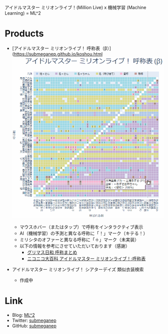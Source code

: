 アイドルマスター ミリオンライブ！(Million Live) x 機械学習 (Machine Learning) = ML^2

# Products

* [アイドルマスター ミリオンライブ！ 呼称表（β）](https://submeganep.github.io/koshou.html
![](koshou.gif)
    * マウスホバー（またはタップ）で呼称をインタラクティブ表示
    * AI（機械学習）の予測と異なる呼称に「！」マーク（キテる！）
    * ミリシタのオファーと異なる呼称に「＋」マーク（未実装）
    * 以下の情報を参考にさせていただいております（感謝）
        * [グリマス日和 呼称まとめ](http://greemas.doorblog.jp/tag/%E5%91%BC%E7%A7%B0%E3%81%BE%E3%81%A8%E3%82%81)
        * [ニコニコ大百科 アイドルマスター ミリオンライブ！:呼称表](https://dic.nicovideo.jp/a/%E3%82%A2%E3%82%A4%E3%83%89%E3%83%AB%E3%83%9E%E3%82%B9%E3%82%BF%E3%83%BC%20%E3%83%9F%E3%83%AA%E3%82%AA%E3%83%B3%E3%83%A9%E3%82%A4%E3%83%96%21%3A%E5%91%BC%E7%A7%B0%E8%A1%A8)

* アイドルマスター ミリオンライブ！ シアターデイズ 類似衣装検索
    * 作成中

# Link

* Blog: [ML^2](https://submeganep.hatenablog.com/)
* Twitter: [submeganep](https://twitter.com/submeganep)
* GitHub: [submeganep](https://github.com/submeganep)
